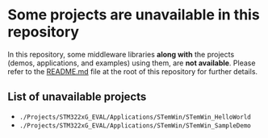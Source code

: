 # Some projects are unavailable in this repository

In this repository, some middleware libraries **along with** the projects (demos, applications, and examples) using them, are **not available**. Please refer to the [README.md](../README.md#some-middleware-libraries-and-projects-are-unavailable-in-this-repository) file at the root of this repository for further details.

## List of unavailable projects

* `./Projects/STM322xG_EVAL/Applications/STemWin/STemWin_HelloWorld`
* `./Projects/STM322xG_EVAL/Applications/STemWin/STemWin_SampleDemo`
